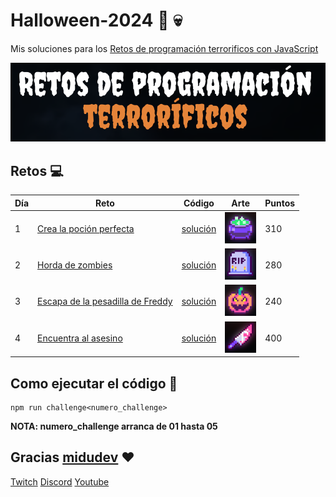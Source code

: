 # Halloween-2024 🎃 💀

Mis soluciones para los [Retos de programación terrorificos con JavaScript](https://www.halloween.dev/es)

![alt text](./images/image.png)

## Retos :computer:

| Día | Reto                                                                          | Código                           | Arte                                                      | Puntos |
| --- | ----------------------------------------------------------------------------- | -------------------------------- | --------------------------------------------------------- | ------ |
| 1   | [Crea la poción perfecta](https://www.halloween.dev/es/retos/2024/1)          | [solución](./src/challenge01.js) | <img src="./images/image-1.png" width="50" height="50" /> | 310    |
| 2   | [Horda de zombies](https://www.halloween.dev/es/retos/2024/2)                 | [solución](./src/challenge02.js) | <img src="./images/image-2.png" width="50" height="50" /> | 280    |
| 3   | [Escapa de la pesadilla de Freddy](https://www.halloween.dev/es/retos/2024/3) | [solución](./src/challenge03.js) | <img src="./images/image-3.png" width="50" height="50" /> | 240    |
| 4   | [Encuentra al asesino](https://www.halloween.dev/es/retos/2024/4)             | [solución](./src/challenge04.js) | <img src="./images/image-4.png" width="50" height="50" /> | 400    |

## Como ejecutar el código :running:

```
npm run challenge<numero_challenge>
```

**NOTA: numero_challenge arranca de 01 hasta 05**

## Gracias [midudev](https://twitter.com/midudev) :heart:

[Twitch](https://twitch.tv/midudev) [Discord](https://discord.gg/midudev) [Youtube](https://youtube.com/midudev)
